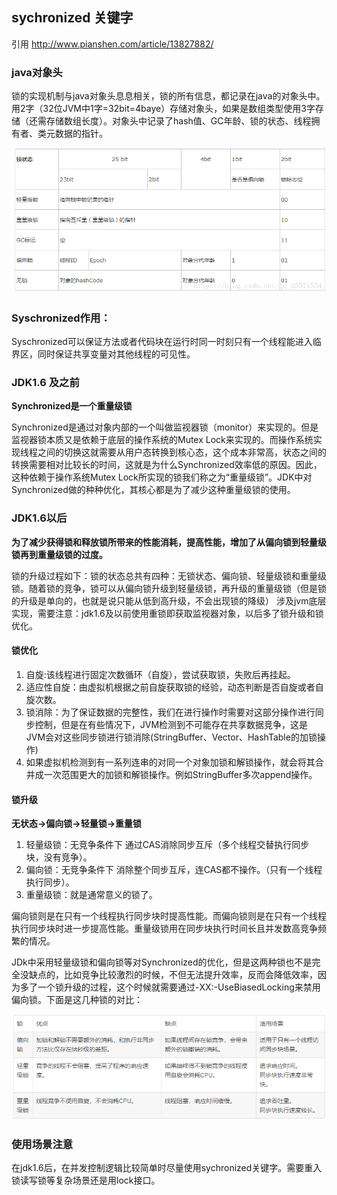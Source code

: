 ## sychronized 关键字
引用 http://www.pianshen.com/article/13827882/
### java对象头
锁的实现机制与java对象头息息相关，锁的所有信息，都记录在java的对象头中。用2字（32位JVM中1字=32bit=4baye）存储对象头，如果是数组类型使用3字存储（还需存储数组长度）。对象头中记录了hash值、GC年龄、锁的状态、线程拥有者、类元数据的指针。

![](assets/markword.png)

### Syschronized作用：
Syschronized可以保证方法或者代码块在运行时同一时刻只有一个线程能进入临界区，同时保证共享变量对其他线程的可见性。

### JDK1.6 及之前 
**Synchronized是一个重量级锁**

Synchronized是通过对象内部的一个叫做监视器锁（monitor）来实现的。但是监视器锁本质又是依赖于底层的操作系统的Mutex Lock来实现的。而操作系统实现线程之间的切换这就需要从用户态转换到核心态，这个成本非常高，状态之间的转换需要相对比较长的时间，这就是为什么Synchronized效率低的原因。因此，这种依赖于操作系统Mutex Lock所实现的锁我们称之为“重量级锁”。JDK中对Synchronized做的种种优化，其核心都是为了减少这种重量级锁的使用。

### JDK1.6以后
**为了减少获得锁和释放锁所带来的性能消耗，提高性能，增加了从偏向锁到轻量级锁再到重量级锁的过度。**

锁的升级过程如下：锁的状态总共有四种：无锁状态、偏向锁、轻量级锁和重量级锁。随着锁的竞争，锁可以从偏向锁升级到轻量级锁，再升级的重量级锁（但是锁的升级是单向的，也就是说只能从低到高升级，不会出现锁的降级）
涉及jvm底层实现，需要注意：jdk1.6及以前使用重锁即获取监视器对象，以后多了锁升级和锁优化。

#### 锁优化
1. 自旋:该线程进行固定次数循环（自旋），尝试获取锁，失败后再挂起。
2. 适应性自旋：由虚拟机根据之前自旋获取锁的经验，动态判断是否自旋或者自旋次数。
3. 锁消除：为了保证数据的完整性，我们在进行操作时需要对这部分操作进行同步控制，但是在有些情况下，JVM检测到不可能存在共享数据竞争，这是JVM会对这些同步锁进行锁消除(StringBuffer、Vector、HashTable的加锁操作)
4. 如果虚拟机检测到有一系列连串的对同一个对象加锁和解锁操作，就会将其合并成一次范围更大的加锁和解锁操作。例如StringBuffer多次append操作。

#### 锁升级
**无状态->偏向锁->轻量锁->重量锁**
1. 轻量级锁：无竞争条件下 通过CAS消除同步互斥（多个线程交替执行同步块，没有竞争）。
2. 偏向锁：无竞争条件下 消除整个同步互斥，连CAS都不操作。（只有一个线程执行同步）。
3. 重量级锁：就是通常意义的锁了。

偏向锁则是在只有一个线程执行同步块时提高性能。而偏向锁则是在只有一个线程执行同步块时进一步提高性能。重量级锁用在同步块执行时间长且并发数高竞争频繁的情况。

JDk中采用轻量级锁和偏向锁等对Synchronized的优化，但是这两种锁也不是完全没缺点的，比如竞争比较激烈的时候，不但无法提升效率，反而会降低效率，因为多了一个锁升级的过程，这个时候就需要通过-XX:-UseBiasedLocking来禁用偏向锁。下面是这几种锁的对比：

![](assets/锁对比.png)
### 使用场景注意

在jdk1.6后，在并发控制逻辑比较简单时尽量使用sychronized关键字。需要重入锁读写锁等复杂场景还是用lock接口。